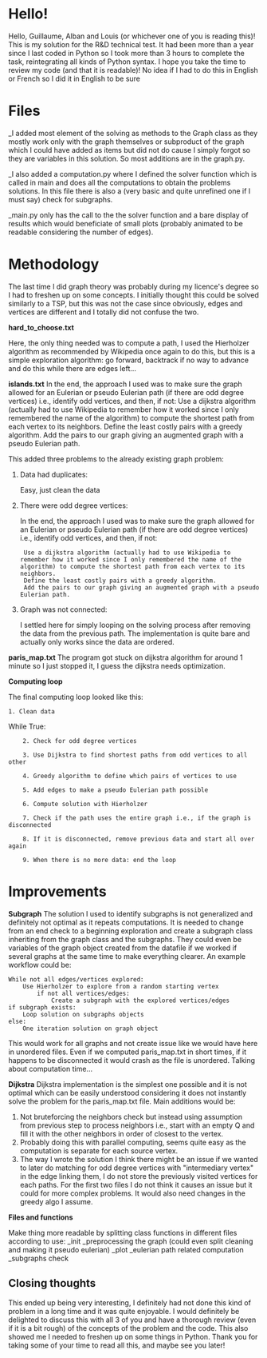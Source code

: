 # Hello!

Hello, Guillaume, Alban and Louis (or whichever one of you is reading this)! This is my solution for the R&D technical test.  It had been more than a year since I last coded in Python so I took more than 3 hours to complete the task, reintegrating all kinds of Python syntax. I hope you take the time to review my code (and that it is readable)! No idea if I had to do this in English or French so I did it in English to be sure

# Files
_I added most element of the solving as methods to the Graph class as they mostly work only with the graph themselves or subproduct of the graph which I could have added as items but did not do cause I simply forgot so they are variables in this solution. So most additions are in the graph.py.

_I also added a computation.py where I defined the solver function which is called in main and does all the computations to obtain the problems solutions. In this file there is also a (very basic and quite unrefined one if I must say) check for subgraphs.

_main.py only has the call to the the solver function and a bare display of results which would beneficiate of small plots (probably animated to be readable considering the number of edges).

# Methodology

The last time I did graph theory was probably during my licence's degree so I had to freshen up on some concepts. 
I initially thought this could be solved similarly to a TSP, but this was not the case since obviously, edges and vertices are different and I totally did not confuse the two. 

**hard_to_choose.txt**

Here, the only thing needed was to compute a path, I used the Hierholzer algorithm as recommended by Wikipedia once again to do this, but this is a simple exploration algorithm: go forward, backtrack if no way to advance and do this while there are edges left...

**islands.txt**
In the end, the approach I used was to make sure the graph allowed for an Eulerian or pseudo Eulerian path (if there are odd degree vertices) i.e., identify odd vertices, and then, if not:
	Use a dijkstra algorithm (actually had to use Wikipedia to remember how it worked since I only remembered the name of the algorithm) to compute the shortest path from each vertex to its neighbors.
	Define the least costly pairs with a greedy algorithm.
	Add the pairs to our graph giving an augmented graph with a pseudo Eulerian path.

This added three problems to the already existing graph problem:
1. Data had duplicates:
	
	Easy, just clean the data 

2. There were odd degree vertices:
	
	In the end, the approach I used was to make sure the graph allowed for an Eulerian or pseudo Eulerian path (if there are odd degree vertices) i.e., identify odd vertices, and then, if not:
	
		Use a dijkstra algorithm (actually had to use Wikipedia to remember how it worked since I only remembered the name of the algorithm) to compute the shortest path from each vertex to its neighbors.
		Define the least costly pairs with a greedy algorithm.
		Add the pairs to our graph giving an augmented graph with a pseudo Eulerian path.
	
3. Graph was not connected:

	I settled here for simply looping on the solving process after removing the data from the previous path. The implementation is quite bare and actually only works since the data are ordered.

**paris_map.txt**
The program got stuck on dijkstra algorithm for around 1 minute so I just stopped it, I guess the dijkstra needs optimization.

**Computing loop**

The final computing loop looked like this:

	1. Clean data

While True:

		2. Check for odd degree vertices

		3. Use Dijkstra to find shortest paths from odd vertices to all other

		4. Greedy algorithm to define which pairs of vertices to use

		5. Add edges to make a pseudo Eulerian path possible

		6. Compute solution with Hierholzer 

		7. Check if the path uses the entire graph i.e., if the graph is disconnected

		8. If it is disconnected, remove previous data and start all over again

		9. When there is no more data: end the loop

# Improvements

**Subgraph**
The solution I used to identify subgraphs is not  generalized and definitely not optimal as it repeats computations.
It is needed to change from an end check to a beginning exploration and create a subgraph class inheriting from the graph class and the subgraphs. They could even be variables of the graph object created from the datafile if we worked if several graphs at the same time to make everything clearer. 
An example workflow could be: 

	While not all edges/vertices explored:
		Use Hierholzer to explore from a random starting vertex 
			if not all vertices/edges: 
				Create a subgraph with the explored vertices/edges
	if subgraph exists:
		Loop solution on subgraphs objects
	else:
		One iteration solution on graph object

This would work for all graphs and not create issue like we would have here in unordered files. Even if we computed paris_map.txt in short times, if it happens to be disconnected it would crash as the file is unordered.
Talking about computation time...

**Dijkstra**
Dijkstra implementation is the simplest one possible and it is not optimal which can be easily understood considering it does not instantly solve the problem for the paris_map.txt file. 
Main additions would be:
1. Not bruteforcing the neighbors check but instead using assumption from previous step to process neighbors i.e., start with an empty Q and fill it with the other neighbors in order of closest to the vertex.
2. Probably doing this with parallel computing, seems quite easy as the computation is separate for each source vertex.
3. The way I wrote the solution I think there might be an issue if we wanted to later do matching for odd degree vertices with "intermediary vertex" in the edge linking them, I do not store the previously visited vertices for each paths. For the first two files I do not think it causes an issue but it could for more complex problems. It would also need changes in the greedy algo I assume.

**Files and functions**

Make thing more readable by splitting class functions in different files according to use:
_init
_preprocessing the graph (could even split cleaning and making it pseudo eulerian)
_plot
_eulerian path related computation
_subgraphs check


## Closing thoughts

This ended up being very interesting, I definitely had not done this kind of problem in a long time and it was quite enjoyable.  I would definitely be delighted to discuss this with all 3 of you and have a thorough review (even if it is a bit rough) of the concepts of the problem and the code. 
This also showed me I needed to freshen up on some things in Python.
Thank you for taking some of your time to read all this, and maybe see you later!



